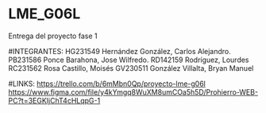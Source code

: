 # LME_G06L
Entrega del proyecto fase 1


#INTEGRANTES:
HG231549	Hernández González,	Carlos Alejandro.
PB231586	Ponce Barahona,	Jose Wilfredo.
RD142159	Rodríguez,	Lourdes
RC231562	Rosa Castillo,	Moisés
GV230511	González Villalta,	Bryan Manuel

#LINKS:
https://trello.com/b/6mMbn0Qp/proyecto-lme-g06l
https://www.figma.com/file/y4kYmgq8WuXM8umCOa5h5D/Prohierro-WEB-PC?t=3EGKIjChT4cHLqpG-1
